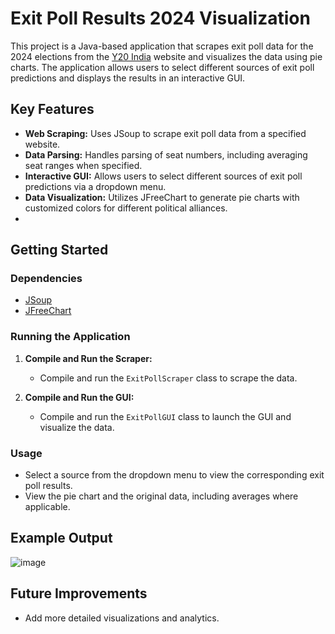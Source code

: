 # Exit Poll Results 2024 Visualization

This project is a Java-based application that scrapes exit poll data for the 2024 elections from the [Y20 India](https://y20india.in/exit-poll-results-2024-live-updates/) website and visualizes the data using pie charts. The application allows users to select different sources of exit poll predictions and displays the results in an interactive GUI.

## Key Features
- **Web Scraping:** Uses JSoup to scrape exit poll data from a specified website.
- **Data Parsing:** Handles parsing of seat numbers, including averaging seat ranges when specified.
- **Interactive GUI:** Allows users to select different sources of exit poll predictions via a dropdown menu.
- **Data Visualization:** Utilizes JFreeChart to generate pie charts with customized colors for different political alliances.
- 
## Getting Started

### Dependencies
- [JSoup](https://jsoup.org/)
- [JFreeChart](https://sourceforge.net/projects/jfreechart/)

### Running the Application

1. **Compile and Run the Scraper:**
   - Compile and run the `ExitPollScraper` class to scrape the data.

2. **Compile and Run the GUI:**
   - Compile and run the `ExitPollGUI` class to launch the GUI and visualize the data.

### Usage

- Select a source from the dropdown menu to view the corresponding exit poll results.
- View the pie chart and the original data, including averages where applicable.

## Example Output
![image](https://github.com/ritam03/exitpollscrape/assets/121516345/2fc736b3-018f-42fc-bf48-6b71b12058a8)

## Future Improvements
- Add more detailed visualizations and analytics.
